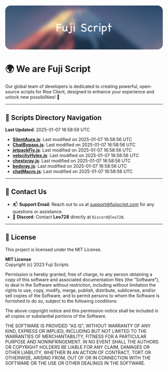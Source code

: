 ![Banner](.github/b.webp)

# 🌍 **We are Fuji Script**

Our global team of developers is dedicated to creating powerful, open-source scripts for Rise Client, designed to enhance your experience and unlock new possibilities! 🌟

---
<!-- SCRIPTS_NAVIGATION_START -->
## 📂 **Scripts Directory Navigation**

**Last Updated**: 2025-01-07 16:58:59 UTC

- **[SilentAura.js](scripts/SilentAura.js)**: Last modified on 2025-01-07 16:58:56 UTC
- **[ChatBypass.js](scripts/ChatBypass.js)**: Last modified on 2025-01-07 16:58:56 UTC
- **[jetpackFly.js](scripts/jetpackFly.js)**: Last modified on 2025-01-07 16:58:56 UTC
- **[velocityHylex.js](scripts/velocityHylex.js)**: Last modified on 2025-01-07 16:58:56 UTC
- **[chestxray.js](scripts/chestxray.js)**: Last modified on 2025-01-07 16:58:56 UTC
- **[bedxray.js](scripts/bedxray.js)**: Last modified on 2025-01-07 16:58:56 UTC
- **[chatMacro.js](scripts/chatMacro.js)**: Last modified on 2025-01-07 16:58:56 UTC

<!-- SCRIPTS_NAVIGATION_END -->

---

## 💬 **Contact Us**  
- 📬 **Support Email**: Reach out to us at [support@fujiscript.com](mailto:support@fujiscript.com) for any questions or assistance.  
- 💬 **Discord**: Contact **Leo728** directly at `Discord@leo728`.

---

## 📜 **License**

This project is licensed under the MIT License.  

**MIT License**  
Copyright (c) 2023 Fuji Scripts  

Permission is hereby granted, free of charge, to any person obtaining a copy of this software and associated documentation files (the "Software"), to deal in the Software without restriction, including without limitation the rights to use, copy, modify, merge, publish, distribute, sublicense, and/or sell copies of the Software, and to permit persons to whom the Software is furnished to do so, subject to the following conditions:  

The above copyright notice and this permission notice shall be included in all copies or substantial portions of the Software.  

THE SOFTWARE IS PROVIDED "AS IS", WITHOUT WARRANTY OF ANY KIND, EXPRESS OR IMPLIED, INCLUDING BUT NOT LIMITED TO THE WARRANTIES OF MERCHANTABILITY, FITNESS FOR A PARTICULAR PURPOSE AND NONINFRINGEMENT. IN NO EVENT SHALL THE AUTHORS OR COPYRIGHT HOLDERS BE LIABLE FOR ANY CLAIM, DAMAGES OR OTHER LIABILITY, WHETHER IN AN ACTION OF CONTRACT, TORT OR OTHERWISE, ARISING FROM, OUT OF OR IN CONNECTION WITH THE SOFTWARE OR THE USE OR OTHER DEALINGS IN THE SOFTWARE.  
